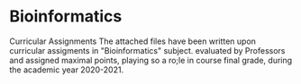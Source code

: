 # Bioinformatics
Curricular Assignments
The attached files have been written upon curricular assigments in "Bioinformatics" subject. evaluated by Professors and 
assigned maximal points, playing so a ro;le in course final grade, during the academic year 2020-2021.
